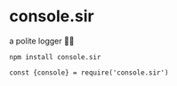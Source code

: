 # console.sir
a polite logger 🤵🏼

`npm install console.sir`

`const {console} = require('console.sir')`
